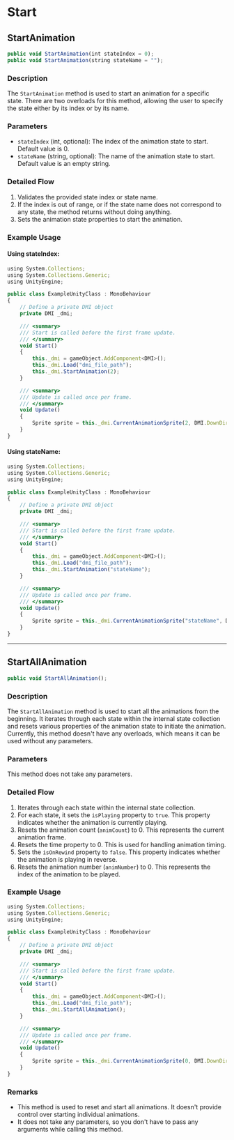 # Start

## StartAnimation
```js
public void StartAnimation(int stateIndex = 0);
public void StartAnimation(string stateName = "");
```

### Description

The `StartAnimation` method is used to start an animation for a specific state. There are two overloads for this method, allowing the user to specify the state either by its index or by its name.

### Parameters

- `stateIndex` (int, optional): The index of the animation state to start. Default value is 0.
- `stateName` (string, optional): The name of the animation state to start. Default value is an empty string.

### Detailed Flow

1. Validates the provided state index or state name.
2. If the index is out of range, or if the state name does not correspond to any state, the method returns without doing anything.
3. Sets the animation state properties to start the animation.

### Example Usage

#### Using stateIndex:
```js
using System.Collections;
using System.Collections.Generic;
using UnityEngine;

public class ExampleUnityClass : MonoBehaviour
{
    // Define a private DMI object
    private DMI _dmi;

    /// <summary>
    /// Start is called before the first frame update.
    /// </summary>
    void Start()
    {
        this._dmi = gameObject.AddComponent<DMI>();
        this._dmi.Load("dmi_file_path");
        this._dmi.StartAnimation(2);
    }

    /// <summary>
    /// Update is called once per frame.
    /// </summary>
    void Update()
    {
        Sprite sprite = this._dmi.CurrentAnimationSprite(2, DMI.DownDirection);
    }
}
```

#### Using stateName:
```js
using System.Collections;
using System.Collections.Generic;
using UnityEngine;

public class ExampleUnityClass : MonoBehaviour
{
    // Define a private DMI object
    private DMI _dmi;

    /// <summary>
    /// Start is called before the first frame update.
    /// </summary>
    void Start()
    {
        this._dmi = gameObject.AddComponent<DMI>();
        this._dmi.Load("dmi_file_path");
        this._dmi.StartAnimation("stateName");
    }

    /// <summary>
    /// Update is called once per frame.
    /// </summary>
    void Update()
    {
        Sprite sprite = this._dmi.CurrentAnimationSprite("stateName", DMI.DownDirection);
    }
}
```

---

##  StartAllAnimation
```js
public void StartAllAnimation();
```

### Description

The `StartAllAnimation` method is used to start all the animations from the beginning. It iterates through each state within the internal state collection and resets various properties of the animation state to initiate the animation. Currently, this method doesn't have any overloads, which means it can be used without any parameters.

### Parameters

This method does not take any parameters.

### Detailed Flow

1. Iterates through each state within the internal state collection.
2. For each state, it sets the `isPlaying` property to `true`. This property indicates whether the animation is currently playing.
3. Resets the animation count (`animCount`) to 0. This represents the current animation frame.
4. Resets the time property to 0. This is used for handling animation timing.
5. Sets the `isOnRewind` property to `false`. This property indicates whether the animation is playing in reverse.
6. Resets the animation number (`animNumber`) to 0. This represents the index of the animation to be played.

### Example Usage

```js
using System.Collections;
using System.Collections.Generic;
using UnityEngine;

public class ExampleUnityClass : MonoBehaviour
{
    // Define a private DMI object
    private DMI _dmi;

    /// <summary>
    /// Start is called before the first frame update.
    /// </summary>
    void Start()
    {
        this._dmi = gameObject.AddComponent<DMI>();
        this._dmi.Load("dmi_file_path");
        this._dmi.StartAllAnimation();
    }

    /// <summary>
    /// Update is called once per frame.
    /// </summary>
    void Update()
    {
        Sprite sprite = this._dmi.CurrentAnimationSprite(0, DMI.DownDirection);
    }
}
```

### Remarks

- This method is used to reset and start all animations. It doesn't provide control over starting individual animations.
- It does not take any parameters, so you don't have to pass any arguments while calling this method.